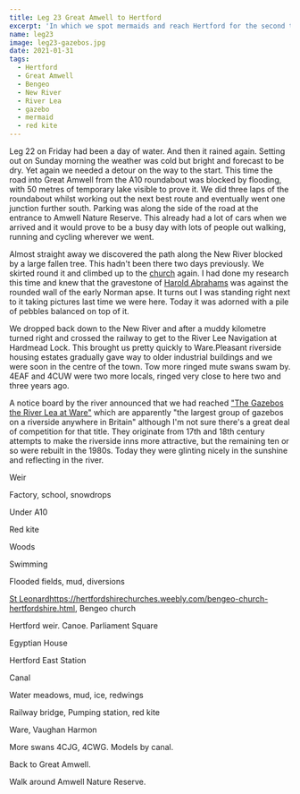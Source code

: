```yaml
---
title: Leg 23 Great Amwell to Hertford
excerpt: 'In which we spot mermaids and reach Hertford for the second time'
name: leg23
image: leg23-gazebos.jpg
date: 2021-01-31
tags:
  - Hertford
  - Great Amwell
  - Bengeo
  - New River
  - River Lea
  - gazebo
  - mermaid
  - red kite
---
```


Leg 22 on Friday had been a day of water. And then it rained again. Setting out on Sunday morning the weather was cold but bright and forecast to be dry. Yet again we needed a detour on the way to the start. This time the road into Great Amwell from the A10 roundabout was blocked by flooding, with 50 metres of temporary lake visible to prove it. We did three laps of the roundabout whilst working out the next best route and eventually went one junction further south. Parking was along the side of the road at the entrance to Amwell Nature Reserve. This already had a lot of cars when we arrived and it would prove to be a busy day with lots of people out walking, running and cycling wherever we went.

Almost straight away we discovered the path along the New River blocked by a large fallen tree. This hadn't been there two days previously. We skirted round it and climbed up to the [church](https://hertfordshirechurches.weebly.com/great-amwell-church-hertfordshire.html) again. I had done my research this time and knew that the gravestone of [Harold Abrahams](https://www.olympic.org/harold-abrahams) was against the rounded wall of the early Norman apse. It turns out I was standing right next to it taking pictures last time we were here. Today it was adorned with a pile of pebbles balanced on top of it.

We dropped back down to the New River and after a muddy kilometre turned right and crossed the railway to get to the River Lee Navigation at Hardmead Lock. This brought us pretty quickly to Ware.Pleasant riverside housing estates gradually gave way to older industrial buildings and we were soon in the centre of the town. Tow more ringed mute swans swam by. 4EAF and 4CUW were two more locals, ringed very close to here two and three years ago.

A notice board by the river announced that we had reached ["The Gazebos the River Lea at Ware"](https://www.hertsmemories.org.uk/content/herts-history/places/rivers-and-canals/the-gazebos-of-ware) which are apparently "the largest group of gazebos on a riverside anywhere in Britain" although I'm not sure there's a great deal of competition for that title. They originate from 17th and 18th century attempts to make the riverside inns more attractive, but the remaining ten or so were rebuilt in the 1980s. Today they were glinting nicely in the sunshine and reflecting in the river.

Weir

Factory, school, snowdrops

Under A10

Red kite

Woods

Swimming

Flooded fields, mud, diversions

[St Leonard]()https://hertfordshirechurches.weebly.com/bengeo-church-hertfordshire.html, Bengeo church

Hertford weir. Canoe. Parliament Square

Egyptian House

Hertford East Station

Canal

Water meadows, mud, ice, redwings

Railway bridge, Pumping station, red kite

Ware, Vaughan Harmon

More swans 4CJG, 4CWG. Models by canal.

Back to Great Amwell.

Walk around Amwell Nature Reserve.
